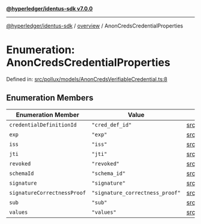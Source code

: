 [**@hyperledger/identus-sdk v7.0.0**](../../README.md)

***

[@hyperledger/identus-sdk](../../README.md) / [overview](../README.md) / AnonCredsCredentialProperties

# Enumeration: AnonCredsCredentialProperties

Defined in: [src/pollux/models/AnonCredsVerifiableCredential.ts:8](https://github.com/hyperledger/identus-edge-agent-sdk-ts/blob/96423ee84b124a31ce63036d9d623d1cb73a13c2/src/pollux/models/AnonCredsVerifiableCredential.ts#L8)

## Enumeration Members

| Enumeration Member | Value | Defined in |
| ------ | ------ | ------ |
| <a id="credentialdefinitionid"></a> `credentialDefinitionId` | `"cred_def_id"` | [src/pollux/models/AnonCredsVerifiableCredential.ts:14](https://github.com/hyperledger/identus-edge-agent-sdk-ts/blob/96423ee84b124a31ce63036d9d623d1cb73a13c2/src/pollux/models/AnonCredsVerifiableCredential.ts#L14) |
| <a id="exp"></a> `exp` | `"exp"` | [src/pollux/models/AnonCredsVerifiableCredential.ts:12](https://github.com/hyperledger/identus-edge-agent-sdk-ts/blob/96423ee84b124a31ce63036d9d623d1cb73a13c2/src/pollux/models/AnonCredsVerifiableCredential.ts#L12) |
| <a id="iss"></a> `iss` | `"iss"` | [src/pollux/models/AnonCredsVerifiableCredential.ts:9](https://github.com/hyperledger/identus-edge-agent-sdk-ts/blob/96423ee84b124a31ce63036d9d623d1cb73a13c2/src/pollux/models/AnonCredsVerifiableCredential.ts#L9) |
| <a id="jti"></a> `jti` | `"jti"` | [src/pollux/models/AnonCredsVerifiableCredential.ts:10](https://github.com/hyperledger/identus-edge-agent-sdk-ts/blob/96423ee84b124a31ce63036d9d623d1cb73a13c2/src/pollux/models/AnonCredsVerifiableCredential.ts#L10) |
| <a id="revoked"></a> `revoked` | `"revoked"` | [src/pollux/models/AnonCredsVerifiableCredential.ts:18](https://github.com/hyperledger/identus-edge-agent-sdk-ts/blob/96423ee84b124a31ce63036d9d623d1cb73a13c2/src/pollux/models/AnonCredsVerifiableCredential.ts#L18) |
| <a id="schemaid"></a> `schemaId` | `"schema_id"` | [src/pollux/models/AnonCredsVerifiableCredential.ts:13](https://github.com/hyperledger/identus-edge-agent-sdk-ts/blob/96423ee84b124a31ce63036d9d623d1cb73a13c2/src/pollux/models/AnonCredsVerifiableCredential.ts#L13) |
| <a id="signature"></a> `signature` | `"signature"` | [src/pollux/models/AnonCredsVerifiableCredential.ts:15](https://github.com/hyperledger/identus-edge-agent-sdk-ts/blob/96423ee84b124a31ce63036d9d623d1cb73a13c2/src/pollux/models/AnonCredsVerifiableCredential.ts#L15) |
| <a id="signaturecorrectnessproof"></a> `signatureCorrectnessProof` | `"signature_correctness_proof"` | [src/pollux/models/AnonCredsVerifiableCredential.ts:16](https://github.com/hyperledger/identus-edge-agent-sdk-ts/blob/96423ee84b124a31ce63036d9d623d1cb73a13c2/src/pollux/models/AnonCredsVerifiableCredential.ts#L16) |
| <a id="sub"></a> `sub` | `"sub"` | [src/pollux/models/AnonCredsVerifiableCredential.ts:11](https://github.com/hyperledger/identus-edge-agent-sdk-ts/blob/96423ee84b124a31ce63036d9d623d1cb73a13c2/src/pollux/models/AnonCredsVerifiableCredential.ts#L11) |
| <a id="values"></a> `values` | `"values"` | [src/pollux/models/AnonCredsVerifiableCredential.ts:17](https://github.com/hyperledger/identus-edge-agent-sdk-ts/blob/96423ee84b124a31ce63036d9d623d1cb73a13c2/src/pollux/models/AnonCredsVerifiableCredential.ts#L17) |
